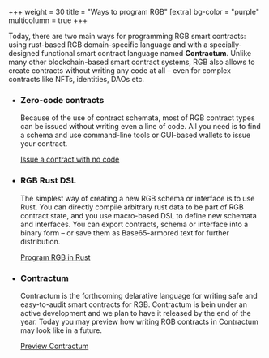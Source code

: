 +++
weight = 30
title = "Ways to program RGB"
[extra]
bg-color = "purple"
multicolumn = true
+++

Today, there are two main ways for programming RGB smart contracts: using
rust-based RGB domain-specific language and with a specially-designed functional
smart contract language named **Contractum**. Unlike many other blockchain-based
smart contract systems, RGB also allows to create contracts without writing any
code at all – even for complex contracts like NFTs, identities, DAOs etc.

* ### Zero-code contracts

  Because of the use of contract schemata, most of RGB contract types can be
  issued without writing even a line of code. All you need is to find a schema
  and use command-line tools or GUI-based wallets to issue your contract.

  <a href="/power-user#issue" class="button button-secondary">Issue a contract with no code</a>

* ### RGB Rust DSL

  The simplest way of creating a new RGB schema or interface is to use Rust. 
  You can directly compile arbitrary rust data to be part of RGB contract state,
  and you use macro-based DSL to define new schemata and interfaces. You can 
  export contracts, schema or interface into a binary form – or save them as 
  Base65-armored text for further distribution.

  <a href="/program/rust" class="button button-secondary">Program RGB in Rust</a>

* ### Contractum

  Contractum is the forthcoming delarative language for writing safe and
  easy-to-audit smart contracts for RGB. Contractum is bein under an active
  development and we plan to have it released by the end of the year. Today
  you may preview how writing RGB contracts in Contractum may look like in a
  future.

  <a href="/program/contractum" class="button button-secondary">Preview Contractum</a>
